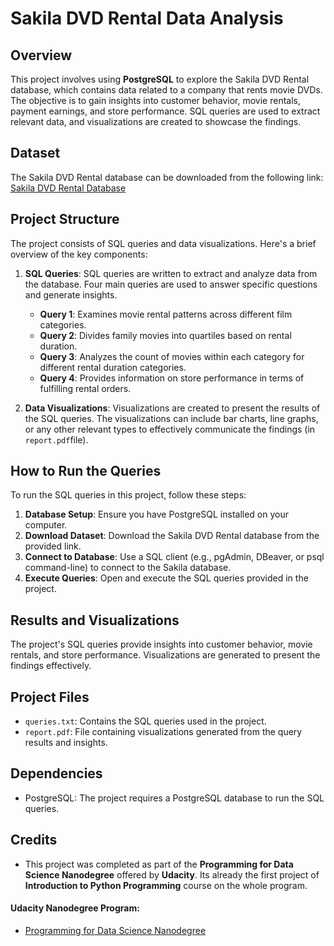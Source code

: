 # Sakila DVD Rental Data Analysis

## Overview

This project involves using **PostgreSQL** to explore the Sakila DVD Rental database, which contains data related to a company that rents movie DVDs. The objective is to gain insights into customer behavior, movie rentals, payment earnings, and store performance. SQL queries are used to extract relevant data, and visualizations are created to showcase the findings.

## Dataset

The Sakila DVD Rental database can be downloaded from the following link: [Sakila DVD Rental Database](http://www.postgresqltutorial.com/postgresql-sample-database/)

## Project Structure

The project consists of SQL queries and data visualizations. Here's a brief overview of the key components:

1. **SQL Queries**: SQL queries are written to extract and analyze data from the database. Four main queries are used to answer specific questions and generate insights.

   - **Query 1**: Examines movie rental patterns across different film categories.
   - **Query 2**: Divides family movies into quartiles based on rental duration.
   - **Query 3**: Analyzes the count of movies within each category for different rental duration categories.
   - **Query 4**: Provides information on store performance in terms of fulfilling rental orders.

2. **Data Visualizations**: Visualizations are created to present the results of the SQL queries. The visualizations can include bar charts, line graphs, or any other relevant types to effectively communicate the findings (in `report.pdf`file).

## How to Run the Queries

To run the SQL queries in this project, follow these steps:

1. **Database Setup**: Ensure you have PostgreSQL installed on your computer.
2. **Download Dataset**: Download the Sakila DVD Rental database from the provided link.
3. **Connect to Database**: Use a SQL client (e.g., pgAdmin, DBeaver, or psql command-line) to connect to the Sakila database.
4. **Execute Queries**: Open and execute the SQL queries provided in the project.

## Results and Visualizations

The project's SQL queries provide insights into customer behavior, movie rentals, and store performance. Visualizations are generated to present the findings effectively.

## Project Files

- `queries.txt`: Contains the SQL queries used in the project.
- `report.pdf`: File containing visualizations generated from the query results and insights.

## Dependencies

- PostgreSQL: The project requires a PostgreSQL database to run the SQL queries.

## Credits

- This project was completed as part of the **Programming for Data Science Nanodegree** offered by **Udacity**. Its already the first project of **Introduction to Python Programming** course on the whole program.

#### Udacity Nanodegree Program:
* [Programming for Data Science Nanodegree](https://www.udacity.com/course/programming-for-data-science-nanodegree--nd104)